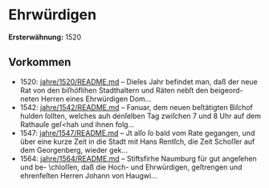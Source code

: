 # Ehrwürdigen

**Ersterwähnung:** 1520

## Vorkommen
- 1520: [jahre/1520/README.md](../jahre/1520/README.md) – Dieſes Jahr befindet man, daß der neue Rat von den
biſhöflihen Stadthaltern und Räten nebſt den beigeord-
neten Herren eines Ehrwürdigen Dom...
- 1542: [jahre/1542/README.md](../jahre/1542/README.md) – Fanuar, dem neuen beſtätigten Biſchof
hulden ſollten, welches auh denſelben Tag zwiſchen 7 und
8 Uhr auf dem Rathauſe geſ<hah und ihnen folg...
- 1547: [jahre/1547/README.md](../jahre/1547/README.md) – Jt alſo ſo bald vom Rate
gegangen, und über eine kurze Zeit in die Stadt mit Hans
Rentſch, die Zeit Schoſſer auf dem Georgenberg, wieder
gek...
- 1564: [jahre/1564/README.md](../jahre/1564/README.md) – Stiftsfirhe Naumburg für gut angeſehen und be-
\chloſſen, daß die Hoch- und Ehrwürdigen, geſtrengen und
ehrenfeſten Herren Johann von Haugwi...
